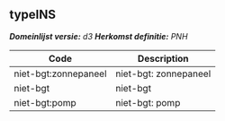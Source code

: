 ## typeINS

*__Domeinlijst versie:__ d3*
*__Herkomst definitie:__ PNH*

|__Code__ |__Description__	|
|	---	|	---	|
| niet-bgt:zonnepaneel | niet-bgt: zonnepaneel |
| niet-bgt | niet-bgt |
| niet-bgt:pomp | niet-bgt: pomp |

